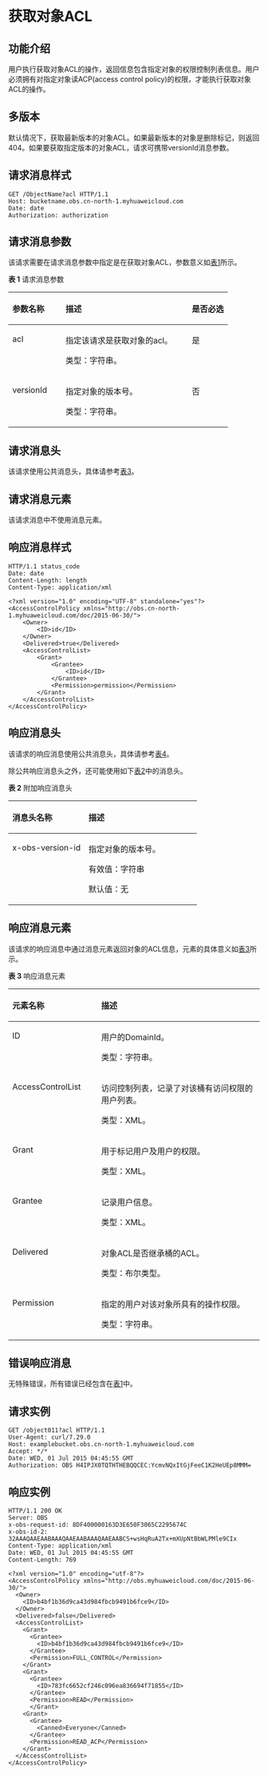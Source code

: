 # 获取对象ACL<a name="ZH-CN_TOPIC_0100846781"></a>

## 功能介绍<a name="section5584184924715"></a>

用户执行获取对象ACL的操作，返回信息包含指定对象的权限控制列表信息。用户必须拥有对指定对象读ACP\(access control policy\)的权限，才能执行获取对象ACL的操作。

## 多版本<a name="section53856681"></a>

默认情况下，获取最新版本的对象ACL。如果最新版本的对象是删除标记，则返回404。如果要获取指定版本的对象ACL，请求可携带versionId消息参数。

## 请求消息样式<a name="section14948084"></a>

```
GET /ObjectName?acl HTTP/1.1 
Host: bucketname.obs.cn-north-1.myhuaweicloud.com 
Date: date
Authorization: authorization
```

## 请求消息参数<a name="section315031"></a>

该请求需要在请求消息参数中指定是在获取对象ACL，参数意义如[表1](#table22962068)所示。

**表 1**  请求消息参数

<a name="table22962068"></a>
<table><thead align="left"><tr id="row51500263"><th class="cellrowborder" valign="top" width="24.240000000000002%" id="mcps1.2.4.1.1"><p id="p10771806"><a name="p10771806"></a><a name="p10771806"></a><strong id="b29837390"><a name="b29837390"></a><a name="b29837390"></a>参数名称</strong></p>
</th>
<th class="cellrowborder" valign="top" width="57.58%" id="mcps1.2.4.1.2"><p id="p909510"><a name="p909510"></a><a name="p909510"></a><strong id="b8185591"><a name="b8185591"></a><a name="b8185591"></a>描述</strong></p>
</th>
<th class="cellrowborder" valign="top" width="18.18%" id="mcps1.2.4.1.3"><p id="p59053163"><a name="p59053163"></a><a name="p59053163"></a><strong id="b61716423"><a name="b61716423"></a><a name="b61716423"></a>是否必选</strong></p>
</th>
</tr>
</thead>
<tbody><tr id="row32974368"><td class="cellrowborder" valign="top" width="24.240000000000002%" headers="mcps1.2.4.1.1 "><p id="p53678186"><a name="p53678186"></a><a name="p53678186"></a>acl</p>
</td>
<td class="cellrowborder" valign="top" width="57.58%" headers="mcps1.2.4.1.2 "><p id="p52965837"><a name="p52965837"></a><a name="p52965837"></a>指定该请求是获取对象的acl。</p>
<p id="p6930487"><a name="p6930487"></a><a name="p6930487"></a>类型：字符串。</p>
</td>
<td class="cellrowborder" valign="top" width="18.18%" headers="mcps1.2.4.1.3 "><p id="p24498545"><a name="p24498545"></a><a name="p24498545"></a>是</p>
</td>
</tr>
<tr id="row19160315"><td class="cellrowborder" valign="top" width="24.240000000000002%" headers="mcps1.2.4.1.1 "><p id="p8481687"><a name="p8481687"></a><a name="p8481687"></a>versionId</p>
</td>
<td class="cellrowborder" valign="top" width="57.58%" headers="mcps1.2.4.1.2 "><p id="p15928043"><a name="p15928043"></a><a name="p15928043"></a>指定对象的版本号。</p>
<p id="p9134666"><a name="p9134666"></a><a name="p9134666"></a>类型：字符串。</p>
</td>
<td class="cellrowborder" valign="top" width="18.18%" headers="mcps1.2.4.1.3 "><p id="p1710502"><a name="p1710502"></a><a name="p1710502"></a>否</p>
</td>
</tr>
</tbody>
</table>

## 请求消息头<a name="section2835283"></a>

该请求使用公共消息头，具体请参考[表3](REST-API介绍.md#table25197309)。

## 请求消息元素<a name="section25517554"></a>

该请求消息中不使用消息元素。

## 响应消息样式<a name="section28331395"></a>

```
HTTP/1.1 status_code
Date: date
Content-Length: length
Content-Type: application/xml 

<?xml version="1.0" encoding="UTF-8" standalone="yes"?> 
<AccessControlPolicy xmlns="http://obs.cn-north-1.myhuaweicloud.com/doc/2015-06-30/"> 
    <Owner> 
        <ID>id</ID> 
    </Owner> 
    <Delivered>true</Delivered>
    <AccessControlList> 
        <Grant> 
            <Grantee> 
                <ID>id</ID> 
            </Grantee> 
            <Permission>permission</Permission> 
        </Grant> 
    </AccessControlList> 
</AccessControlPolicy>
```

## 响应消息头<a name="section53655969"></a>

该请求的响应消息使用公共消息头，具体请参考[表4](REST-API介绍.md#d0e686)。

除公共响应消息头之外，还可能使用如下[表2](#table995015721520)中的消息头。

**表 2**  附加响应消息头

<a name="table995015721520"></a>
<table><thead align="left"><tr id="row43542352"><th class="cellrowborder" valign="top" width="40.400000000000006%" id="mcps1.2.3.1.1"><p id="p37269637"><a name="p37269637"></a><a name="p37269637"></a>消息头名称</p>
</th>
<th class="cellrowborder" valign="top" width="59.599999999999994%" id="mcps1.2.3.1.2"><p id="p66050606"><a name="p66050606"></a><a name="p66050606"></a>描述</p>
</th>
</tr>
</thead>
<tbody><tr id="row48498868"><td class="cellrowborder" valign="top" width="40.400000000000006%" headers="mcps1.2.3.1.1 "><p id="p36094206"><a name="p36094206"></a><a name="p36094206"></a>x-obs-version-id</p>
</td>
<td class="cellrowborder" valign="top" width="59.599999999999994%" headers="mcps1.2.3.1.2 "><p id="p37949556"><a name="p37949556"></a><a name="p37949556"></a>指定对象的版本号。</p>
<p id="p6001692"><a name="p6001692"></a><a name="p6001692"></a>有效值：字符串</p>
<p id="p54015232"><a name="p54015232"></a><a name="p54015232"></a>默认值：无</p>
</td>
</tr>
</tbody>
</table>

## 响应消息元素<a name="section13141676"></a>

该请求的响应消息中通过消息元素返回对象的ACL信息，元素的具体意义如[表3](#table23161487)所示。

**表 3**  响应消息元素

<a name="table23161487"></a>
<table><thead align="left"><tr id="row5296547"><th class="cellrowborder" valign="top" width="35.35%" id="mcps1.2.3.1.1"><p id="p26367153"><a name="p26367153"></a><a name="p26367153"></a><strong id="b35977789"><a name="b35977789"></a><a name="b35977789"></a>元素名称</strong></p>
</th>
<th class="cellrowborder" valign="top" width="64.64999999999999%" id="mcps1.2.3.1.2"><p id="p28519821"><a name="p28519821"></a><a name="p28519821"></a><strong id="b55351803"><a name="b55351803"></a><a name="b55351803"></a>描述</strong></p>
</th>
</tr>
</thead>
<tbody><tr id="row64485412"><td class="cellrowborder" valign="top" width="35.35%" headers="mcps1.2.3.1.1 "><p id="p55935922"><a name="p55935922"></a><a name="p55935922"></a>ID</p>
</td>
<td class="cellrowborder" valign="top" width="64.64999999999999%" headers="mcps1.2.3.1.2 "><p id="p34515844"><a name="p34515844"></a><a name="p34515844"></a>用户的DomainId。</p>
<p id="p42207147"><a name="p42207147"></a><a name="p42207147"></a>类型：字符串。</p>
</td>
</tr>
<tr id="row44320003"><td class="cellrowborder" valign="top" width="35.35%" headers="mcps1.2.3.1.1 "><p id="p33150486"><a name="p33150486"></a><a name="p33150486"></a>AccessControlList</p>
</td>
<td class="cellrowborder" valign="top" width="64.64999999999999%" headers="mcps1.2.3.1.2 "><p id="p834854"><a name="p834854"></a><a name="p834854"></a>访问控制列表，记录了对该桶有访问权限的用户列表。</p>
<p id="p7513688"><a name="p7513688"></a><a name="p7513688"></a>类型：XML。</p>
</td>
</tr>
<tr id="row514330"><td class="cellrowborder" valign="top" width="35.35%" headers="mcps1.2.3.1.1 "><p id="p41660763"><a name="p41660763"></a><a name="p41660763"></a>Grant</p>
</td>
<td class="cellrowborder" valign="top" width="64.64999999999999%" headers="mcps1.2.3.1.2 "><p id="p19078608"><a name="p19078608"></a><a name="p19078608"></a>用于标记用户及用户的权限。</p>
<p id="p37489745"><a name="p37489745"></a><a name="p37489745"></a>类型：XML。</p>
</td>
</tr>
<tr id="row1863393"><td class="cellrowborder" valign="top" width="35.35%" headers="mcps1.2.3.1.1 "><p id="p16717176"><a name="p16717176"></a><a name="p16717176"></a>Grantee</p>
</td>
<td class="cellrowborder" valign="top" width="64.64999999999999%" headers="mcps1.2.3.1.2 "><p id="p11913978"><a name="p11913978"></a><a name="p11913978"></a>记录用户信息。</p>
<p id="p40116944"><a name="p40116944"></a><a name="p40116944"></a>类型：XML。</p>
</td>
</tr>
<tr id="row236755121147"><td class="cellrowborder" valign="top" width="35.35%" headers="mcps1.2.3.1.1 "><p id="p1561393711411"><a name="p1561393711411"></a><a name="p1561393711411"></a>Delivered</p>
</td>
<td class="cellrowborder" valign="top" width="64.64999999999999%" headers="mcps1.2.3.1.2 "><p id="p5676939411411"><a name="p5676939411411"></a><a name="p5676939411411"></a>对象ACL是否继承桶的ACL。</p>
<p id="p4116250211411"><a name="p4116250211411"></a><a name="p4116250211411"></a>类型：布尔类型。</p>
</td>
</tr>
<tr id="row25508177"><td class="cellrowborder" valign="top" width="35.35%" headers="mcps1.2.3.1.1 "><p id="p52896485"><a name="p52896485"></a><a name="p52896485"></a>Permission</p>
</td>
<td class="cellrowborder" valign="top" width="64.64999999999999%" headers="mcps1.2.3.1.2 "><p id="p56756893"><a name="p56756893"></a><a name="p56756893"></a>指定的用户对该对象所具有的操作权限。</p>
<p id="p41049994"><a name="p41049994"></a><a name="p41049994"></a>类型：字符串。</p>
</td>
</tr>
</tbody>
</table>

## 错误响应消息<a name="section51166221"></a>

无特殊错误，所有错误已经包含在[表1](错误码列表.md#d0e843)中。

## 请求实例<a name="section339018376100"></a>

```
GET /object011?acl HTTP/1.1
User-Agent: curl/7.29.0
Host: examplebucket.obs.cn-north-1.myhuaweicloud.com
Accept: */*
Date: WED, 01 Jul 2015 04:45:55 GMT
Authorization: OBS H4IPJX0TQTHTHEBQQCEC:YcmvNQxItGjFeeC1K2HeUEp8MMM=
```

## 响应实例<a name="section179715418192"></a>

```
HTTP/1.1 200 OK
Server: OBS
x-obs-request-id: 8DF400000163D3E650F3065C2295674C
x-obs-id-2: 32AAAQAAEAABAAAQAAEAABAAAQAAEAABCS+wsHqRuA2Tx+mXUpNtBbWLPMle9CIx
Content-Type: application/xml
Date: WED, 01 Jul 2015 04:45:55 GMT
Content-Length: 769

<?xml version="1.0" encoding="utf-8"?>
<AccessControlPolicy xmlns="http://obs.myhuaweicloud.com/doc/2015-06-30/">  
  <Owner> 
    <ID>b4bf1b36d9ca43d984fbcb9491b6fce9</ID> 
  </Owner>  
  <Delivered>false</Delivered> 
  <AccessControlList> 
    <Grant> 
      <Grantee> 
        <ID>b4bf1b36d9ca43d984fbcb9491b6fce9</ID> 
      </Grantee>  
      <Permission>FULL_CONTROL</Permission> 
    </Grant>  
    <Grant> 
      <Grantee> 
        <ID>783fc6652cf246c096ea836694f71855</ID> 
      </Grantee>  
      <Permission>READ</Permission>  
      </Grant>  
    <Grant> 
      <Grantee> 
        <Canned>Everyone</Canned> 
      </Grantee>  
      <Permission>READ_ACP</Permission> 
    </Grant> 
  </AccessControlList> 
</AccessControlPolicy>
```

